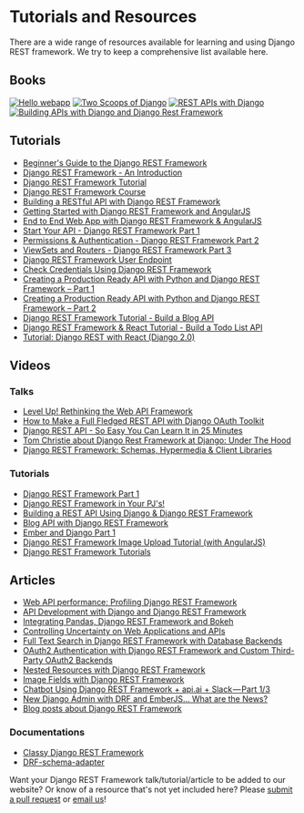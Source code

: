 # Tutorials and Resources

There are a wide range of resources available for learning and using Django REST framework. We try to keep a comprehensive list available here.

## Books

[![Hello webapp](../img/books/hwa-cover.png)](https://hellowebapp.com/order/)
[![Two Scoops of Django](../img/books/tsd-cover.png)](https://www.twoscoopspress.com/products/two-scoops-of-django-1-11)
[![REST APIs with Django](../img/books/rad-cover.png)](https://wsvincent.com/books/)
[![Building APIs with Django and Django Rest Framework](../img/books/bda-cover.png)](https://books.agiliq.com/projects/django-api-polls-tutorial/en/latest/)

## Tutorials

* [Beginner's Guide to the Django REST Framework][beginners-guide-to-the-django-rest-framework]
* [Django REST Framework - An Introduction][drf-an-intro]
* [Django REST Framework Tutorial][drf-tutorial]
* [Django REST Framework Course][django-rest-framework-course]
* [Building a RESTful API with Django REST Framework][building-a-restful-api-with-drf]
* [Getting Started with Django REST Framework and AngularJS][getting-started-with-django-rest-framework-and-angularjs]
* [End to End Web App with Django REST Framework & AngularJS][end-to-end-web-app-with-django-rest-framework-angularjs]
* [Start Your API - Django REST Framework Part 1][start-your-api-django-rest-framework-part-1]
* [Permissions & Authentication - Django REST Framework Part 2][permissions-authentication-django-rest-framework-part-2]
* [ViewSets and Routers - Django REST Framework Part 3][viewsets-and-routers-django-rest-framework-part-3]
* [Django REST Framework User Endpoint][django-rest-framework-user-endpoint]
* [Check Credentials Using Django REST Framework][check-credentials-using-django-rest-framework]
* [Creating a Production Ready API with Python and Django REST Framework – Part 1][creating-a-production-ready-api-with-python-and-drf-part1]
* [Creating a Production Ready API with Python and Django REST Framework – Part 2][creating-a-production-ready-api-with-python-and-drf-part2]
* [Django REST Framework Tutorial - Build a Blog API][django-rest-framework-tutorial-build-a-blog]
* [Django REST Framework & React Tutorial - Build a Todo List API][django-rest-framework-react-tutorial-build-a-todo-list]
* [Tutorial: Django REST with React (Django 2.0)][django-rest-react-valentinog]


## Videos

### Talks

* [Level Up! Rethinking the Web API Framework][pycon-us-2017]
* [How to Make a Full Fledged REST API with Django OAuth Toolkit][full-fledged-rest-api-with-django-oauth-tookit]
* [Django REST API - So Easy You Can Learn It in 25 Minutes][django-rest-api-so-easy]
* [Tom Christie about Django Rest Framework at Django: Under The Hood][django-under-hood-2014]
* [Django REST Framework: Schemas, Hypermedia & Client Libraries][pycon-uk-2016]


### Tutorials


* [Django REST Framework Part 1][django-rest-framework-part-1-video]
* [Django REST Framework in Your PJ's!][drf-in-your-pjs]
* [Building a REST API Using Django & Django REST Framework][building-a-rest-api-using-django-and-drf]
* [Blog API with Django REST Framework][blog-api-with-drf]
* [Ember and Django Part 1][ember-and-django-part 1-video]
* [Django REST Framework Image Upload Tutorial (with AngularJS)][drf-image-upload-tutorial-with-angularjs]
* [Django REST Framework Tutorials][drf-tutorials]


## Articles

* [Web API performance: Profiling Django REST Framework][web-api-performance-profiling-django-rest-framework]
* [API Development with Django and Django REST Framework][api-development-with-django-and-django-rest-framework]
* [Integrating Pandas, Django REST Framework and Bokeh][integrating-pandas-drf-and-bokeh]
* [Controlling Uncertainty on Web Applications and APIs][controlling-uncertainty-on-web-apps-and-apis]
* [Full Text Search in Django REST Framework with Database Backends][full-text-search-in-drf]
* [OAuth2 Authentication with Django REST Framework and Custom Third-Party OAuth2 Backends][oauth2-authentication-with-drf]
* [Nested Resources with Django REST Framework][nested-resources-with-drf]
* [Image Fields with Django REST Framework][image-fields-with-drf]
* [Chatbot Using Django REST Framework + api.ai + Slack — Part 1/3][chatbot-using-drf-part1]
* [New Django Admin with DRF and EmberJS... What are the News?][new-django-admin-with-drf-and-emberjs]
* [Blog posts about Django REST Framework][medium-django-rest-framework]

### Documentations
* [Classy Django REST Framework][cdrf.co]
* [DRF-schema-adapter][drf-schema]

Want your Django REST Framework talk/tutorial/article to be added to our website? Or know of a resource that's not yet included here? Please [submit a pull request][submit-pr] or [email us][anna-email]!


[beginners-guide-to-the-django-rest-framework]: https://code.tutsplus.com/tutorials/beginners-guide-to-the-django-rest-framework--cms-19786
[getting-started-with-django-rest-framework-and-angularjs]: https://blog.kevinastone.com/getting-started-with-django-rest-framework-and-angularjs.html
[end-to-end-web-app-with-django-rest-framework-angularjs]: https://mourafiq.com/2013/07/01/end-to-end-web-app-with-django-angular-1.html
[start-your-api-django-rest-framework-part-1]: https://godjango.com/41-start-your-api-django-rest-framework-part-1/
[permissions-authentication-django-rest-framework-part-2]: https://godjango.com/43-permissions-authentication-django-rest-framework-part-2/
[viewsets-and-routers-django-rest-framework-part-3]: https://godjango.com/45-viewsets-and-routers-django-rest-framework-part-3/
[django-rest-framework-user-endpoint]: https://richardtier.com/2014/02/25/django-rest-framework-user-endpoint/
[check-credentials-using-django-rest-framework]: https://richardtier.com/2014/03/06/110/
[ember-and-django-part 1-video]: http://www.neckbeardrepublic.com/screencasts/ember-and-django-part-1
[django-rest-framework-part-1-video]: http://www.neckbeardrepublic.com/screencasts/django-rest-framework-part-1
[web-api-performance-profiling-django-rest-framework]: https://www.dabapps.com/blog/api-performance-profiling-django-rest-framework/
[api-development-with-django-and-django-rest-framework]: https://bnotions.com/api-development-with-django-and-django-rest-framework/
[cdrf.co]:http://www.cdrf.co
[medium-django-rest-framework]: https://medium.com/django-rest-framework
[django-rest-framework-course]: https://teamtreehouse.com/library/django-rest-framework
[pycon-uk-2016]: https://www.youtube.com/watch?v=FjmiGh7OqVg
[django-under-hood-2014]: https://www.youtube.com/watch?v=3cSsbe-tA0E
[integrating-pandas-drf-and-bokeh]: https://machinalis.com/blog/pandas-django-rest-framework-bokeh/
[controlling-uncertainty-on-web-apps-and-apis]: https://machinalis.com/blog/controlling-uncertainty-on-web-applications-and-apis/
[full-text-search-in-drf]: https://machinalis.com/blog/full-text-search-on-django-rest-framework/
[oauth2-authentication-with-drf]: https://machinalis.com/blog/oauth2-authentication/
[nested-resources-with-drf]: https://machinalis.com/blog/nested-resources-with-django/
[image-fields-with-drf]: https://machinalis.com/blog/image-fields-with-django-rest-framework/
[chatbot-using-drf-part1]: https://chatbotslife.com/chatbot-using-django-rest-framework-api-ai-slack-part-1-3-69c7e38b7b1e#.g2aceuncf
[new-django-admin-with-drf-and-emberjs]: https://blog.levit.be/new-django-admin-with-emberjs-what-are-the-news/
[drf-schema]: https://drf-schema-adapter.readthedocs.io/en/latest/
[creating-a-production-ready-api-with-python-and-drf-part1]: https://www.andreagrandi.it/2016/09/28/creating-production-ready-api-python-django-rest-framework-part-1/
[creating-a-production-ready-api-with-python-and-drf-part2]: https://www.andreagrandi.it/2016/10/01/creating-a-production-ready-api-with-python-and-django-rest-framework-part-2/
[django-rest-framework-tutorial-build-a-blog]: https://wsvincent.com/django-rest-framework-tutorial/
[django-rest-framework-react-tutorial-build-a-todo-list]: https://wsvincent.com/django-rest-framework-react-tutorial/
[django-rest-api-so-easy]: https://www.youtube.com/watch?v=cqP758k1BaQ
[full-fledged-rest-api-with-django-oauth-tookit]: https://www.youtube.com/watch?v=M6Ud3qC2tTk
[drf-in-your-pjs]: https://www.youtube.com/watch?v=xMtHsWa72Ww
[building-a-rest-api-using-django-and-drf]: https://www.youtube.com/watch?v=PwssEec3IRw
[drf-tutorials]: https://www.youtube.com/watch?v=axRCBgbOJp8&list=PLJtp8Jm8EDzjgVg9vVyIUMoGyqtegj7FH
[drf-image-upload-tutorial-with-angularjs]: https://www.youtube.com/watch?v=hMiNTCIY7dw&list=PLUe5s-xycYk_X0vDjYBmKuIya2a2myF8O
[blog-api-with-drf]: https://www.youtube.com/watch?v=XMu0T6L2KRQ&list=PLEsfXFp6DpzTOcOVdZF-th7BS_GYGguAS
[drf-an-intro]: https://realpython.com/blog/python/django-rest-framework-quick-start/
[drf-tutorial]: https://tests4geeks.com/django-rest-framework-tutorial/
[building-a-restful-api-with-drf]: https://agiliq.com/blog/2014/12/building-a-restful-api-with-django-rest-framework/
[submit-pr]: https://github.com/encode/django-rest-framework
[anna-email]: mailto:anna@django-rest-framework.org
[pycon-us-2017]: https://www.youtube.com/watch?v=Rk6MHZdust4
[django-rest-react-valentinog]: https://www.valentinog.com/blog/tutorial-api-django-rest-react/
